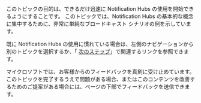 
このトピックの目的は、できるだけ迅速に Notification Hubs の使用を開始できるようにすることです。 このトピックでは、Notification Hubs の基本的な概念に集中するために、非常に単純なブロードキャスト シナリオの例を示しています。

既に Notification Hubs の使用に慣れている場合は、左側のナビゲーションから別のトピックを選択するか、「 [次のステップ](#next-steps)」で関連するリンクを参照できます。

マイクロソフトでは、お客様からのフィードバックを真剣に受け止めています。 このトピックを完了するうえで問題がある場合、またはこのコンテンツを改善するためのご提案がある場合には、ページの下部でフィードバックを送信できます。

